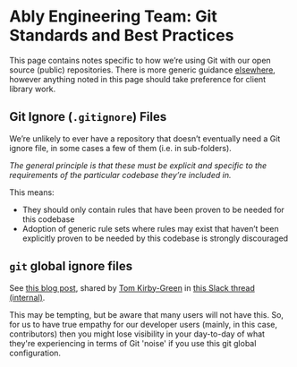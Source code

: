 # Ably Engineering Team: Git Standards and Best Practices

This page contains notes specific to how we’re using Git with our open source (public) repositories.
There is more generic guidance [elsewhere](https://engineering.ably.com/wiki/spaces/PUB/pages/803766465/Ably+Development+Best+Practice), however anything noted in this page should take preference for client library work.

## Git Ignore (`.gitignore`) Files

We’re unlikely to ever have a repository that doesn’t eventually need a Git ignore file, in some cases a few of them (i.e. in sub-folders).

_The general principle is that these must be explicit and specific to the requirements of the particular codebase they’re included in._

This means:

- They should only contain rules that have been proven to be needed for this codebase
- Adoption of generic rule sets where rules may exist that haven’t been explicitly proven to be needed by this codebase is strongly discouraged

## `git` global ignore files

See [this blog post](https://sebastiandedeyne.com/setting-up-a-global-gitignore-file/), shared by [Tom Kirby-Green](https://github.com/tomkirbygreen) in [this Slack thread (internal)](https://ably-real-time.slack.com/archives/C0174D4AP4P/p1633669945023900?thread_ts=1633669607.022400&cid=C0174D4AP4P).

This may be tempting, but be aware that many users will not have this. So, for us to have true empathy for our developer users (mainly, in this case, contributors) then you might lose visibility in your day-to-day of what they're experiencing in terms of Git 'noise' if you use this git global configuration.
